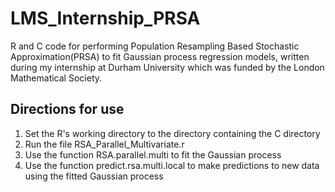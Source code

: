 # LMS_Internship_PRSA
R and C code for performing Population Resampling Based Stochastic Approximation(PRSA) to fit Gaussian process regression models, written during my internship at Durham University which was funded by the London Mathematical Society. 

## Directions for use
1. Set the R's working directory to the directory containing the C directory
2. Run the file RSA_Parallel_Multivariate.r
3. Use the function RSA.parallel.multi to fit the Gaussian process
4. Use the function predict.rsa.multi.local to make predictions to new data using the fitted Gaussian process
